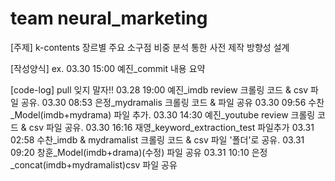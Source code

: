 # team neural_marketing
[주제] k-contents 장르별 주요 소구점 비중 분석 통한 사전 제작 방향성 설계

[작성양식]
ex. 03.30 15:00 예진_commit 내용 요약

[code-log] pull 잊지 말자!!
03.28 19:00 예진_imdb review 크롤링 코드 & csv 파일 공유.
03.30 08:53 은정_mydramalis 크롤링 코드 & 파일 공유
03.30 09:56 수찬_Model(imdb+mydrama) 파일 추가.
03.30 14:30 예진_youtube review 크롤링 코드 & csv 파일 공유.
03.30 16:16 재영_keyword_extraction_test 파일추가
03.31 02:58 수찬_imdb & mydramalist 크롤링 코드 & csv 파일 '폴더'로 공유.
03.31 09:20 창훈_Model(imdb+drama)(수정) 파일 공유
03.31 10:10 은정_concat(imdb+mydramalist)csv 파일 공유
